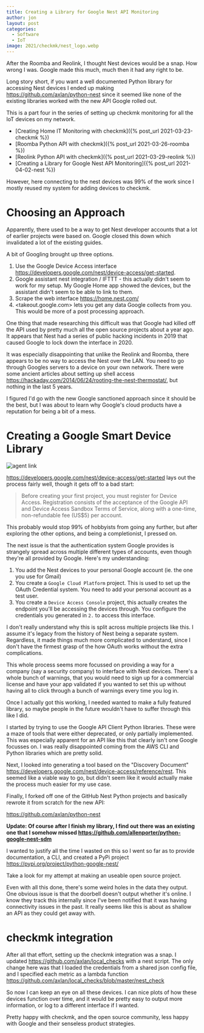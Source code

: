 ```yaml
---
title: Creating a Library for Google Nest API Monitoring
author: jon
layout: post
categories:
  - Software
  - IoT
image: 2021/checkmk/nest_logo.webp
---
```


After the Roomba and Reolink, I thought Nest devices would be a snap. How wrong I was. Google made this much, much then it had any right to be. 

Long story short, if you want a well documented Python library for accessing Nest devices I ended up making <https://github.com/axlan/python-nest> since it seemed like none of the existing libraries worked with the new API Google rolled out.

This is a part four in the series of setting up checkmk monitoring for all the IoT devices on my network. 

* [Creating Home IT Monitoring with checkmk]({% post_url 2021-03-23-checkmk %})
* [Roomba Python API with checkmk]({% post_url 2021-03-26-roomba %})
* [Reolink Python API with checkmk]({% post_url 2021-03-29-reolink %})
* [Creating a Library for Google Nest API Monitoring]({% post_url 2021-04-02-nest %})

However, here connecting to the nest devices was 99% of the work since I mostly reused my system for adding devices to checkmk.

# Choosing an Approach

Apparently, there used to be a way to get Nest developer accounts that a lot of earlier projects were based on. Google closed this down which invalidated a lot of the existing guides.

A bit of Googling brought up three options.

1. Use the Google Device Access interface <https://developers.google.com/nest/device-access/get-started>.
2. Google assistant nest integration / IFTTT - this actually didn't seem to work for my setup. My Google Home app showed the devices, but the assistant didn't seem to be able to link to them.
3. Scrape the web interface <https://home.nest.com/>
4. <takeout.google.com> lets you get any data Google collects from you. This would be more of a post processing approach.

One thing that made researching this difficult was that Google had killed off the API used by pretty much all the open source projects about a year ago. It appears that Nest had a series of public hacking incidents in 2019 that caused Google to lock down the interface in 2020.

It was especially disappointing that unlike the Reolink and Roomba, there appears to be no way to access the Nest over the LAN. You need to go through Googles servers to a device on your own network. There were some ancient articles about setting up shell access <https://hackaday.com/2014/06/24/rooting-the-nest-thermostat/>, but nothing in the last 5 years.

I figured I'd go with the new Google sanctioned approach since it should be the best, but I was about to learn why Google's cloud products have a reputation for being a bit of a mess.

# Creating a Google Smart Device Library

<img class="center" src="{{ site.image_host }}/2021/checkmk/nest_logo.webp" alt="agent link">

<https://developers.google.com/nest/device-access/get-started> lays out the process fairly well, though it gets off to a bad start:

> Before creating your first project, you must register for Device Access. Registration consists of the acceptance of the Google API and Device Access Sandbox Terms of Service, along with a one-time, non-refundable fee (US$5) per account.

This probably would stop 99% of hobbyists from going any further, but after exploring the other options, and being a completionist, I pressed on.

The next issue is that the authentication system Google provides is strangely spread across multiple different types of accounts, even though they're all provided by Google. Here's my understanding:

1. You add the Nest devices to your personal Google account (ie. the one you use for Gmail)
2. You create a `Google Cloud Platform` project. This is used to set up the OAuth Credential system. You need to add your personal account as a test user.
3. You create a `Device Access Console` project, this actually creates the endpoint you'll be accessing the devices through. You configure the credentials you generated in `2.` to access this interface.

I don't really understand why this is split across multiple projects like this. I assume it's legacy from the history of Nest being a separate system. Regardless, it made things much more complicated to understand, since I don't have the firmest grasp of the how OAuth works without the extra complications.

This whole process seems more focussed on providing a way for a company (say a security company) to interface with Nest devices. There's a whole bunch of warnings, that you would need to sign up for a commercial license and have your app validated if you wanted to set this up without having all to click through a bunch of warnings every time you log in.

Once I actually got this working, I needed wanted to make a fully featured library, so maybe people in the future wouldn't have to suffer through this like I did.

I started by trying to use the Google API Client Python libraries. These were a maze of tools that were either deprecated, or only partially implemented. This was especially apparent for an API like this that clearly isn't one Google focusses on. I was really disappointed coming from the AWS CLI and Python libraries which are pretty solid.

Next, I looked into generating a tool based on the "Discovery Document" <https://developers.google.com/nest/device-access/reference/rest>. This seemed like a viable way to go, but didn't seem like it would actually make the process much easier for my use case.

Finally, I forked off one of the GitHub Nest Python projects and basically rewrote it from scratch for the new API:

<https://github.com/axlan/python-nest>

**Update: Of course after I finish my library, I find out there was an existing one that I somehow missed <https://github.com/allenporter/python-google-nest-sdm>**

I wanted to justify all the time I wasted on this so I went so far as to provide documentation, a CLI, and created a PyPi project <https://pypi.org/project/python-google-nest/>

Take a look for my attempt at making an useable open source project.

Even with all this done, there's some weird holes in the data they output. One obvious issue is that the doorbell doesn't output whether it's online. I know they track this internally since I've been notified that it was having connectivity issues in the past. It really seems like this is about as shallow an API as they could get away with.

# checkmk integration

After all that effort, setting up the checkmk integration was a snap. I updated <https://github.com/axlan/local_checks> with a nest script. The only change here was that I loaded the credentials from a shared json config file, and I specified each metric as a lambda function <https://github.com/axlan/local_checks/blob/master/nest_check>

So now I can keep an eye on all these devices. I can nice plots of how these devices function over time, and it would be pretty easy to output more information, or log to a different interface if I wanted.

Pretty happy with checkmk, and the open source community, less happy with Google and their senseless product strategies.
